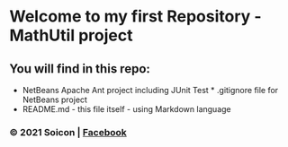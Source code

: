 # Welcome to my first Repository - MathUtil project
## You will find in this repo:
* NetBeans Apache Ant project including JUnit Test
​* .gitignore file for NetBeans project
* README.md - this file itself - using Markdown language

### © 2021 Soicon | [Facebook](fb.com/ChuChimChuych)
